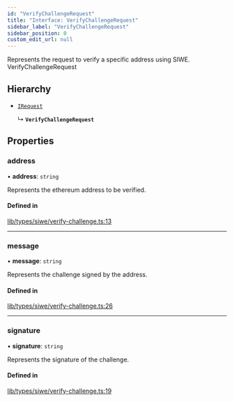 ```yaml
---
id: "VerifyChallengeRequest"
title: "Interface: VerifyChallengeRequest"
sidebar_label: "VerifyChallengeRequest"
sidebar_position: 0
custom_edit_url: null
---
```


Represents the request to verify a specific address using SIWE.
 VerifyChallengeRequest

## Hierarchy

- [`IRequest`](IRequest.md)

  ↳ **`VerifyChallengeRequest`**

## Properties

### address

• **address**: `string`

Represents the ethereum address to be verified.

#### Defined in

[lib/types/siwe/verify-challenge.ts:13](https://github.com/JustaName-id/JustaName-sdk/blob/5db266b/packages/@justaname.id/sdk/src/lib/types/siwe/verify-challenge.ts#L13)

___

### message

• **message**: `string`

Represents the challenge signed by the address.

#### Defined in

[lib/types/siwe/verify-challenge.ts:26](https://github.com/JustaName-id/JustaName-sdk/blob/5db266b/packages/@justaname.id/sdk/src/lib/types/siwe/verify-challenge.ts#L26)

___

### signature

• **signature**: `string`

Represents the signature of the challenge.

#### Defined in

[lib/types/siwe/verify-challenge.ts:19](https://github.com/JustaName-id/JustaName-sdk/blob/5db266b/packages/@justaname.id/sdk/src/lib/types/siwe/verify-challenge.ts#L19)
